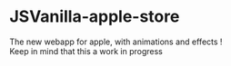# JSVanilla-apple-store

The new webapp for apple, with animations and effects ! \
Keep in mind that this a work in progress 
